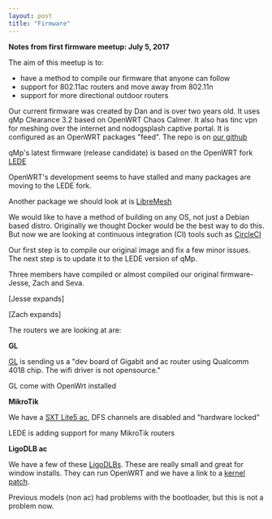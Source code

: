 ```yaml
---
layout: post
title: "Firmware"
---
```


**Notes from first firmware meetup: July 5, 2017**

The aim of this meetup is to:

* have a method to compile our firmware that anyone can follow
* support for 802.11ac routers and move away from 802.11n
* support for more directional outdoor routers 

Our current firmware was created by Dan and is over two years old. It uses qMp Clearance 3.2 based on OpenWRT Chaos Calmer. It also has tinc vpn for meshing over the internet and nodogsplash captive portal. It is configured as an OpenWRT packages "feed". The repo is on [our github](https://github.com/nycmeshnet/nycmeshfeed)

qMp's latest firmware (release candidate) is based on the OpenWRT fork [LEDE](https://lede-project.org/)

OpenWRT's development seems to have stalled and many packages are moving to the LEDE fork.

Another package we should look at is [LibreMesh](http://libremesh.org/)

We would like to have a method of building on any OS, not just a Debian based distro. Originally we thought Docker would be the best way to do this. But now we are looking at continuous integration (CI) tools such as [CircleCI](https://circleci.com/)

Our first step is to compile our original image and fix a few minor issues. The next step is to update it to the LEDE version of qMp.

Three members have compiled or almost compiled our original firmware- Jesse, Zach and Seva.

[Jesse expands]

[Zach expands]

The routers we are looking at are:

**GL**  

[GL](https://www.gl-inet.com/) is sending us a "dev board of Gigabit and ac router using Qualcomm 4018 chip.
The wifi driver is not opensource."

GL come with OpenWrt installed

**MikroTik**

We have a [SXT Lite5 ac](https://routerboard.com/RBSXT5HacD2n), 
DFS channels are disabled and "hardware locked"

LEDE is adding support for many MikroTik routers

**LigoDLB ac**

We have a few of these [LigoDLBs](https://www.ligowave.com/products/ligodlb-5-15-ac). These are really small and great for window installs. They can run OpenWRT and we have a link to a [kernel patch](http://ml.ninux.org/pipermail/battlemesh/2015-August/004114.html).

Previous models (non ac) had problems with the bootloader, but this is not a problem now.